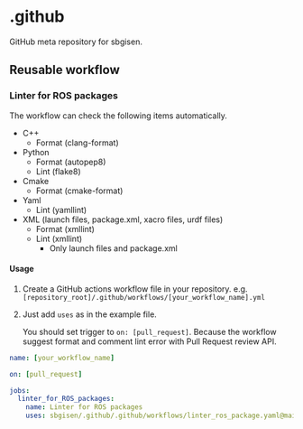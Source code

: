 # .github
GitHub meta repository for sbgisen.


## Reusable workflow

### Linter for ROS packages

The workflow can check the following items automatically.

- C++
  - Format (clang-format)
- Python
  - Format (autopep8)
  - Lint (flake8)
- Cmake
  - Format (cmake-format)
- Yaml
  - Lint (yamllint)
- XML (launch files, package.xml, xacro files, urdf files)
  - Format (xmllint)
  - Lint (xmllint)
    - Only launch files and package.xml

#### Usage

1. Create a GitHub actions workflow file in your repository. e.g. `[repository_root]/.github/workflows/[your_workflow_name].yml`
2. Just add `uses` as in the example file.

    You should set trigger to `on: [pull_request]`.
    Because the workflow suggest format and comment lint error with Pull Request review API.

```yaml
name: [your_workflow_name]

on: [pull_request]

jobs:
  linter_for_ROS_packages:
    name: Linter for ROS packages
    uses: sbgisen/.github/.github/workflows/linter_ros_package.yaml@main
```
